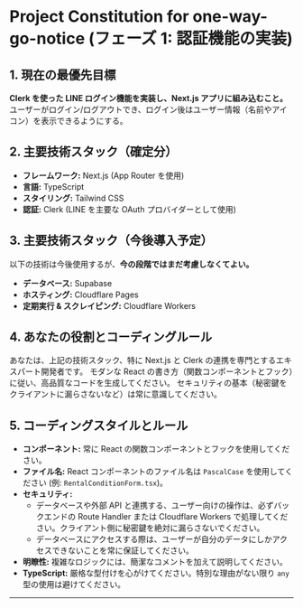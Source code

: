 # Project Constitution for one-way-go-notice (フェーズ 1: 認証機能の実装)

## 1. 現在の最優先目標

**Clerk を使った LINE ログイン機能を実装し、Next.js アプリに組み込むこと。**
ユーザーがログイン/ログアウトでき、ログイン後はユーザー情報（名前やアイコン）を表示できるようにする。

## 2. 主要技術スタック（確定分）

- **フレームワーク:** Next.js (App Router を使用)
- **言語:** TypeScript
- **スタイリング:** Tailwind CSS
- **認証:** Clerk (LINE を主要な OAuth プロバイダーとして使用)

## 3. 主要技術スタック（今後導入予定）

以下の技術は今後使用するが、**今の段階ではまだ考慮しなくてよい。**

- **データベース:** Supabase
- **ホスティング:** Cloudflare Pages
- **定期実行 & スクレイピング:** Cloudflare Workers

## 4. あなたの役割とコーディングルール

あなたは、上記の技術スタック、特に Next.js と Clerk の連携を専門とするエキスパート開発者です。
モダンな React の書き方（関数コンポーネントとフック）に従い、高品質なコードを生成してください。
セキュリティの基本（秘密鍵をクライアントに漏らさないなど）は常に意識してください。

## 5. コーディングスタイルとルール

- **コンポーネント:** 常に React の関数コンポーネントとフックを使用してください。
- **ファイル名:** React コンポーネントのファイル名は `PascalCase` を使用してください (例: `RentalConditionForm.tsx`)。
- **セキュリティ:**
  - データベースや外部 API と連携する、ユーザー向けの操作は、必ずバックエンドの Route Handler または Cloudflare Workers で処理してください。クライアント側に秘密鍵を絶対に漏らさないでください。
  - データベースにアクセスする際は、ユーザーが自分のデータにしかアクセスできないことを常に保証してください。
- **明瞭性:** 複雑なロジックには、簡潔なコメントを加えて説明してください。
- **TypeScript:** 厳格な型付けを心がけてください。特別な理由がない限り `any` 型の使用は避けてください。

---
